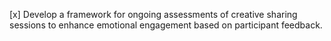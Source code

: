 [x] Develop a framework for ongoing assessments of creative sharing sessions to enhance emotional engagement based on participant feedback.